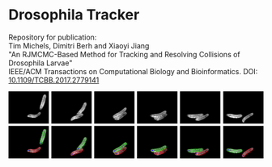 # Drosophila Tracker

Repository for publication:   
Tim Michels, Dimitri Berh and Xiaoyi Jiang  
"An RJMCMC-Based Method for Tracking and Resolving Collisions of Drosophila Larvae"  
IEEE/ACM Transactions on Computational Biology and Bioinformatics. DOI: [10.1109/TCBB.2017.2779141](https://doi.org/10.1109/TCBB.2017.2779141)

![Example](https://raw.githubusercontent.com/Ungetym/Drosophila_Tracker/master/Images/success.png "Example")
